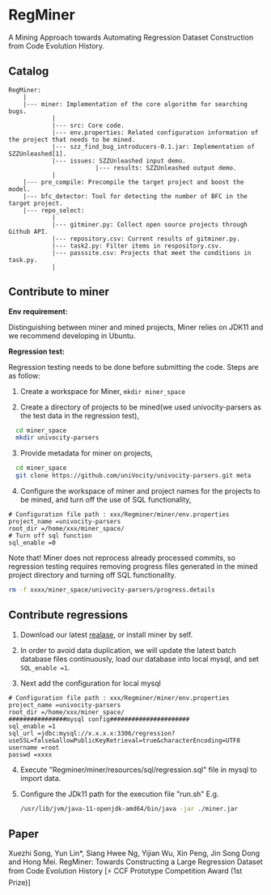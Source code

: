 # RegMiner

A Mining Approach towards Automating Regression Dataset Construction from Code Evolution History.

## Catalog

```
RegMiner:
	|
	|--- miner: Implementation of the core algorithm for searching bugs.
	 		|
	 		|--- src: Core code.
	 		|--- env.properties: Related configuration information of the project that needs to be mined.
			|--- szz_find_bug_introducers-0.1.jar: Implementation of SZZUnleashed[1].
			|--- issues: SZZUnleashed input demo.
                        |--- results: SZZUnleashed output demo.
			|
	|--- pre_compile: Precompile the target project and boost the model.
	|--- bfc_detector: Tool for detecting the number of BFC in the target project.
	|--- repo_select:
			|
			|--- gitminer.py: Collect open source projects through Github API. 
			|--- repository.csv: Current results of gitminer.py.
			|--- task2.py: Filter items in respository.csv.
			|--- passsite.csv: Projects that meet the conditions in task.py.
			|
```

## Contribute to miner

 **Env requirement:**  

 Distinguishing between miner and mined projects, Miner relies on JDK11 and we recommend developing in Ubuntu.  

 **Regression test:**  

 Regression testing needs to be done before submitting the code. Steps are as follow:  

1. Create a workspace for Miner,
 ``mkdir miner_space``

2. Create a directory of projects to be mined(we used univocity-parsers as the test data in the regression test),

```bash
  cd miner_space
  mkdir univocity-parsers
```

3. Provide metadata for miner on projects,

```bash
  cd miner_space
  git clone https://github.com/uniVocity/univocity-parsers.git meta
```

4. Configure the  workspace of miner and project names for the projects to be mined, and turn off the use of SQL functionality,

```properties
# Configuration file path : xxx/Regminer/miner/env.properties
project_name =univocity-parsers
root_dir =/home/xxx/miner_space/
# Turn off sql function
sql_enable =0
```

Note that! Miner does not reprocess already processed commits, so regression testing requires removing progress files generated in the mined project directory and turning off SQL functionality.
```bash
rm -f xxxx/miner_space/univocity-parsers/progress.details
```

## Contribute regressions

1. Download our latest [realase](https://github.com/SongXueZhi/RegMiner/releases), or install miner by self.
   
2. In order to avoid data duplication, we will update the latest batch database files continuously, load our database into local mysql, and set ``SQL_enable =1``.

3. Next add the configuration for local mysql
   
```properties
# Configuration file path : xxx/Regminer/miner/env.properties
project_name =univocity-parsers
root_dir =/home/xxx/miner_space/
################mysql config######################
sql_enable =1
sql_url =jdbc:mysql://x.x.x.x:3306/regression?useSSL=false&allowPublicKeyRetrieval=true&characterEncoding=UTF8
username =root
passwd =xxxx
```

4. Execute "Regminer/miner/resources/sql/regression.sql" file in mysql to import data.

5. Configure the JDk11 path for the execution file "run.sh"
   E.g.

   ```bash
   /usr/lib/jvm/java-11-openjdk-amd64/bin/java -jar ./miner.jar
   ```

## Paper

Xuezhi Song, Yun Lin*, Siang Hwee Ng, Yijian Wu, Xin Peng, Jin Song Dong and Hong Mei. RegMiner: Towards Constructing a Large Regression Dataset from Code Evolution History [⚡ CCF Prototype Competition Award (1st Prize)]
